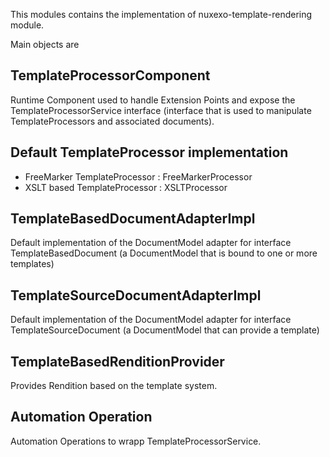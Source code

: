 This modules contains the implementation of nuxexo-template-rendering module.

Main objects are

## TemplateProcessorComponent

Runtime Component used to handle Extension Points and expose the TemplateProcessorService interface
(interface that is used to manipulate TemplateProcessors and associated documents).

## Default TemplateProcessor implementation

 - FreeMarker TemplateProcessor : FreeMarkerProcessor
 - XSLT based TemplateProcessor : XSLTProcessor

## TemplateBasedDocumentAdapterImpl

Default implementation of the DocumentModel adapter for interface TemplateBasedDocument
(a DocumentModel that is bound to one or more templates)

## TemplateSourceDocumentAdapterImpl

Default implementation of the DocumentModel adapter for interface TemplateSourceDocument
(a DocumentModel that can provide a template)

## TemplateBasedRenditionProvider

Provides Rendition based on the template system.

## Automation Operation

Automation Operations to wrapp TemplateProcessorService.
